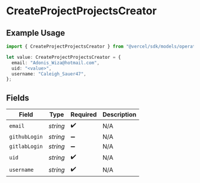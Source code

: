 # CreateProjectProjectsCreator

## Example Usage

```typescript
import { CreateProjectProjectsCreator } from "@vercel/sdk/models/operations";

let value: CreateProjectProjectsCreator = {
  email: "Adonis_Wiza@hotmail.com",
  uid: "<value>",
  username: "Caleigh_Sauer47",
};
```

## Fields

| Field              | Type               | Required           | Description        |
| ------------------ | ------------------ | ------------------ | ------------------ |
| `email`            | *string*           | :heavy_check_mark: | N/A                |
| `githubLogin`      | *string*           | :heavy_minus_sign: | N/A                |
| `gitlabLogin`      | *string*           | :heavy_minus_sign: | N/A                |
| `uid`              | *string*           | :heavy_check_mark: | N/A                |
| `username`         | *string*           | :heavy_check_mark: | N/A                |